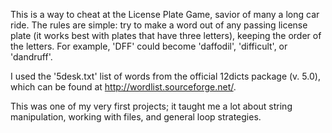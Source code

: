 This is a way to cheat at the License Plate Game, savior of many a long car ride.  The rules are simple: try to make a word out of any passing license plate (it works best with plates that have three letters), keeping the order of the letters.  For example, 'DFF' could become 'daffodil', 'difficult', or 'dandruff'.  

I used the '5desk.txt' list of words from the official 12dicts package (v. 5.0), which can be found at http://wordlist.sourceforge.net/.

This was one of my very first projects; it taught me a lot about string manipulation, working with files, and general loop strategies.